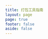 ```yaml
---
title: 打包工具指南
layout: page
page: true
footer: false
aside: false
---
```


<DashboardView title="打包工具指南"/>

<script setup>
  import { DashboardView } from '../components'
</script>
